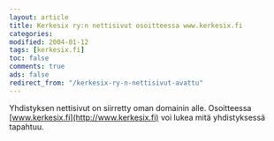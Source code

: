 ```yaml
--- 
layout: article 
title: Kerkesix ry:n nettisivut osoitteessa www.kerkesix.fi 
categories: 
modified: 2004-01-12 
tags: [kerkesix.fi]
toc: false 
comments: true 
ads: false 
redirect_from: "/kerkesix-ry-n-nettisivut-avattu" 
--- 
```


Yhdistyksen nettisivut on siirretty oman domainin alle. Osoitteessa
[www.kerkesix.fi](http://www.kerkesix.fi) voi lukea mitä yhdistyksessä
tapahtuu.

